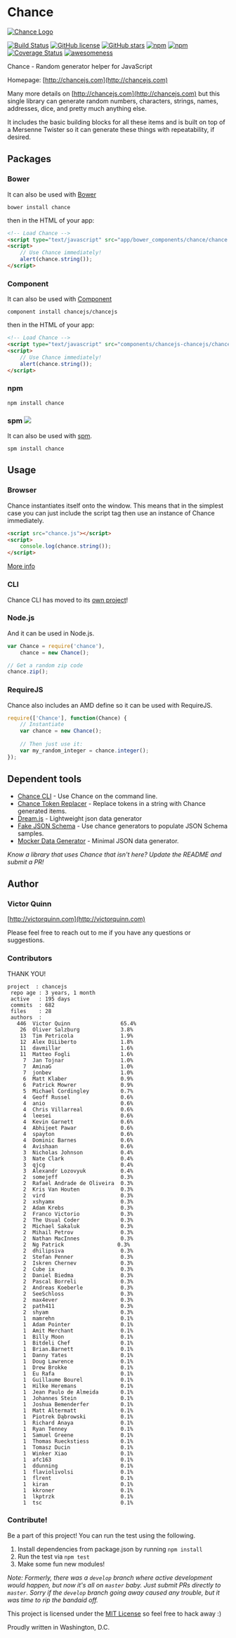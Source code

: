 # Chance

[![Chance Logo](http://chancejs.com/logo.png)](http://chancejs.com)

[![Build Status](https://travis-ci.org/chancejs/chancejs.svg?branch=develop)](https://travis-ci.org/chancejs/chancejs) [![GitHub license](https://img.shields.io/github/license/chancejs/chancejs.svg)](https://github.com/chancejs/chancejs) [![GitHub stars](https://img.shields.io/github/stars/chancejs/chancejs.svg)](https://github.com/chancejs/chancejs) [![npm](https://img.shields.io/npm/dm/chance.svg)](https://npmjs.com/package/chance) [![npm](https://img.shields.io/npm/v/chance.svg)](https://npmjs.com/package/chance) [![Coverage Status](https://coveralls.io/repos/chancejs/chancejs/badge.svg?branch=master)](https://coveralls.io/r/chancejs/chancejs?branch=master) [![awesomeness](https://img.shields.io/badge/awesomeness-maximum-red.svg)](https://github.com/chancejs/chancejs)

Chance - Random generator helper for JavaScript

Homepage: [http://chancejs.com](http://chancejs.com)

Many more details on [http://chancejs.com](http://chancejs.com) but this single
library can generate random numbers, characters, strings, names, addresses,
dice, and pretty much anything else.

It includes the basic building blocks for all these items and is built on top
of a Mersenne Twister so it can generate these things with repeatability, if
desired.

## Packages

### Bower

It can also be used with [Bower](http://bower.io)

```
bower install chance
```

then in the HTML of your app:

```html
<!-- Load Chance -->
<script type="text/javascript" src="app/bower_components/chance/chance.min.js"></script>
<script>
    // Use Chance immediately!
    alert(chance.string());
</script>
```

### Component

It can also be used with [Component](http://component.io)

```
component install chancejs/chancejs
```

then in the HTML of your app:

```html
<!-- Load Chance -->
<script type="text/javascript" src="components/chancejs-chancejs/chance.js"></script>
<script>
    // Use Chance immediately!
    alert(chance.string());
</script>
```

### npm

```shell
npm install chance
```

### spm [![](http://spmjs.io/badge/chance)](http://spmjs.io/package/chance)

It can also be used with [spm](http://spmjs.io/package/chance).

```
spm install chance
```

## Usage

### Browser

Chance instantiates itself onto the window. This means that in the simplest case you can just include the script tag then use an instance of Chance immediately.

```html
<script src="chance.js"></script>
<script>
    console.log(chance.string());
</script>
```

[More info](http://chancejs.com#browser)

### CLI

Chance CLI has moved to its [own project](https://github.com/chancejs/chancejs-cli)!

### Node.js

And it can be used in Node.js.

```js
var Chance = require('chance'),
    chance = new Chance();

// Get a random zip code
chance.zip();
```

### RequireJS

Chance also includes an AMD define so it can be used with RequireJS.

```js
require(['Chance'], function(Chance) {
    // Instantiate
    var chance = new Chance();
       
    // Then just use it:
    var my_random_integer = chance.integer();
});
```

## Dependent tools

* [Chance CLI](https://github.com/chancejs/chance-cli) - Use Chance on the command line.
* [Chance Token Replacer](https://github.com/drewbrokke/chance-token-replacer) - Replace tokens in a string with Chance generated items.
* [Dream.js](https://github.com/adleroliveira/dreamjs) - Lightweight json data generator
* [Fake JSON Schema](https://github.com/pateketrueke/json-schema-faker/) - Use chance generators to populate JSON Schema samples.
* [Mocker Data Generator](https://github.com/danibram/mocker-data-generator/) - Minimal JSON data generator.

*Know a library that uses Chance that isn't here? Update the README and submit a PR!*

## Author
### Victor Quinn
[http://victorquinn.com](http://victorquinn.com)

Please feel free to reach out to me if you have any questions or suggestions.

### Contributors

THANK YOU!

```
project  : chancejs
 repo age : 3 years, 1 month
 active   : 195 days
 commits  : 682
 files    : 28
 authors  :
   446	Victor Quinn                65.4%
    26	Oliver Salzburg             3.8%
    13	Tim Petricola               1.9%
    12	Alex DiLiberto              1.8%
    11	davmillar                   1.6%
    11	Matteo Fogli                1.6%
     7	Jan Tojnar                  1.0%
     7	AminaG                      1.0%
     7	jonbev                      1.0%
     6	Matt Klaber                 0.9%
     6	Patrick Mowrer              0.9%
     5	Michael Cordingley          0.7%
     4	Geoff Russel                0.6%
     4	anio                        0.6%
     4	Chris Villarreal            0.6%
     4	leesei                      0.6%
     4	Kevin Garnett               0.6%
     4	Abhijeet Pawar              0.6%
     4	spayton                     0.6%
     4	Dominic Barnes              0.6%
     4	Avishaan                    0.6%
     3	Nicholas Johnson            0.4%
     3	Nate Clark                  0.4%
     3	qjcg                        0.4%
     3	Alexandr Lozovyuk           0.4%
     2	somejeff                    0.3%
     2	Rafael Andrade de Oliveira  0.3%
     2	Kris Van Houten             0.3%
     2	vird                        0.3%
     2	xshyamx                     0.3%
     2	Adam Krebs                  0.3%
     2	Franco Victorio             0.3%
     2	The Usual Coder             0.3%
     2	Michael Sakaluk             0.3%
     2	Mihail Petrov               0.3%
     2	Nathan MacInnes             0.3%
     2	Ng Patrick                 0.3%
     2	dhilipsiva                  0.3%
     2	Stefan Penner               0.3%
     2	Iskren Chernev              0.3%
     2	Cube ix                     0.3%
     2	Daniel Biedma               0.3%
     2	Pascal Borreli              0.3%
     2	Andreas Koeberle            0.3%
     2	SeeSchloss                  0.3%
     2	max4ever                    0.3%
     2	path411                     0.3%
     2	shyam                       0.3%
     1	mamrehn                     0.1%
     1	Adam Pointer                0.1%
     1	Amit Merchant               0.1%
     1	Billy Moon                  0.1%
     1	Bitdeli Chef                0.1%
     1	Brian.Barnett               0.1%
     1	Danny Yates                 0.1%
     1	Doug Lawrence               0.1%
     1	Drew Brokke                 0.1%
     1	Eu Rafa                     0.1%
     1	Guillaume Bourel            0.1%
     1	Hilke Heremans              0.1%
     1	Jean Paulo de Almeida       0.1%
     1	Johannes Stein              0.1%
     1	Joshua Bemenderfer          0.1%
     1	Matt Altermatt              0.1%
     1	Piotrek Dąbrowski           0.1%
     1	Richard Anaya               0.1%
     1	Ryan Tenney                 0.1%
     1	Samuel Greene               0.1%
     1	Thomas Rueckstiess          0.1%
     1	Tomasz Ducin                0.1%
     1	Winker Xiao                 0.1%
     1	afc163                      0.1%
     1	ddunning                    0.1%
     1	flaviolivolsi               0.1%
     1	flrent                      0.1%
     1	kiran                       0.1%
     1	kkroner                     0.1%
     1	lkptrzk                     0.1%
     1	tsc                         0.1%
```

### Contribute! 

Be a part of this project! You can run the test using the following.

1. Install dependencies from package.json by running `npm install`
2. Run the test via `npm test`
3. Make some fun new modules!

*Note: Formerly, there was a `develop` branch where active development would
happen, but now it's all on `master` baby. Just submit PRs directly to `master`.
Sorry if the `develop` branch going away caused any trouble, but it was time to
rip the bandaid off.*

This project is licensed under the [MIT License](http://en.wikipedia.org/wiki/MIT_License) so feel free to hack away :)

Proudly written in Washington, D.C.

